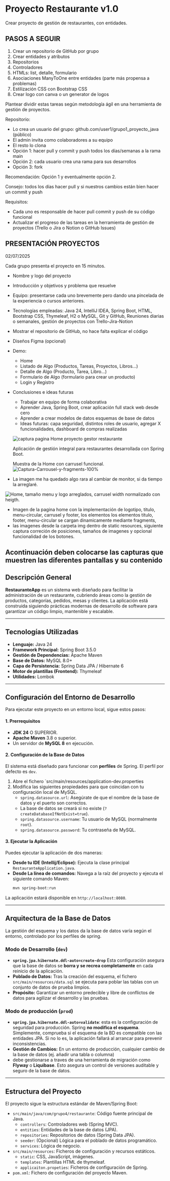 # Proyecto Restaurante v1.0
Crear proyecto de gestión de restaurantes, con entidades.

## PASOS A SEGUIR

1. Crear un repositorio de GitHub por grupo
2. Crear entidades y atributos
3. Repositorios
4. Controladores
5. HTMLs: list, detalle, formulario
6. Asociaciones ManyToOne entre entidades (parte más propensa a problemas)
7. Estilización CSS con Bootstrap CSS
8. Crear logo con canva o un generator de logos

Plantear dividir estas tareas según metodología ágil en una herramienta de gestión de proyectos.

Repositorio:

* Lo crea un usuario del grupo: github.com/user1/grupo1_proyecto_java (público)
* El admin invita como colaboradores a su equipo
* El resto lo clona
* Opción 1: hacer pull y commit y push todos los días/semanas a la rama main
* Opción 2: cada usuario crea una rama para sus desarrollos
* Opción 3: fork

Recomendación: Opción 1 y eventualmente opción 2.

Consejo: todos los días hacer pull y si nuestros cambios están bien hacer un commit y push

Requisitos:

* Cada uno es responsable de hacer pull commit y push de su código funcional
* Actualizar el progreso de las tareas en la herramienta de gestión de proyectos (Trello o Jira o Notion o GitHub Issues)


## PRESENTACIÓN PROYECTOS

02/07/2025

Cada grupo presenta el proyecto en 15 minutos.

* Nombre y logo del proyecto
* Introducción y objetivos y problema que resuelve
* Equipo: presentarse cada uno brevemente pero dando una pincelada de la experiencia o cursos anteriores.
* Tecnologías empleadas: Java 24, IntelliJ IDEA, Spring Boot, HTML, Bootstrap CSS, Thymeleaf, H2 o MySQL, Git y GitHub, Reuniones diarias o semanales, gestión de proyectos con Trello-Jira-Notion
* Mostrar el repositorio de GitHub, no hace falta explicar el código
* Diseños Figma (opcional)
* Demo:
  * Home
  * Listado de Algo (Productos, Tareas, Proyectos, Libros...)
  * Detalle de Algo (Producto, Tarea, Libro...)
  * Formulario de Algo (formulario para crear un producto)
  * Login y Registro
* Conclusiones e ideas futuras
  * Trabajar en equipo de forma colaborativa
  * Aprender Java, Spring Boot, crear aplicación full stack web desde cero
  * Aprender a crear modelos de datos esquemas de base de datos
  * Ideas futuras: capa seguridad, distintos roles de usuario, agregar X funcionalidades, dashboard de compras realizadas
 
  ![captura pagina Home proyecto gestor restaurante](https://github.com/user-attachments/assets/e3af9dc9-aa34-4d6c-829e-be1e9e472edf)

  Aplicación de gestión integral para restaurantes desarrollada con Spring Boot.

  Muestra de la Home con carrusel funcional.
  ![Captura-Carrousel-y-fragments-100%](https://github.com/user-attachments/assets/9760c95d-0422-4693-8dbc-fd37c2f74258)

- La imagen me ha quedado algo rara al cambiar de monitor, si da tiempo la arreglaré.
  
![Home, tamaño menu y logo arreglados, carrusel width normalizado con heigth.](https://github.com/user-attachments/assets/60c91013-cd14-47e0-a77b-fdb353a5eac0)


- Imagen de la pagina home con la  implementación de logotipo, titulo, menu-circular, carrusel y footer, los elementos los elementos titulo, footer, menu-circular se cargan dinamicamente mediante fragments,
- las imagenes desde la carpeta img dentro de static resources, siguiente captura correción de posiciones, tamaños de imagenes y opcional funcionalidad de los botones.


Acontinuación deben colocarse las capturas que muestren las diferentes pantallas y su contenido
---
## Descripción General

**RestauranteApp** 
  es un sistema web diseñado para facilitar la administración de un restaurante, 
  cubriendo áreas como la gestión de productos, categorías, pedidos, mesas y clientes. 
  La aplicación está construida siguiendo prácticas modernas de desarrollo de software 
  para garantizar un código limpio, mantenible y escalable.

---
## Tecnologías Utilizadas

* **Lenguaje:** Java 24
* **Framework Principal:** Spring Boot 3.5.0
* **Gestión de Dependencias:** Apache Maven
* **Base de Datos:** MySQL 8.0+
* **Capa de Persistencia:** Spring Data JPA / Hibernate 6
* **Motor de plantillas (Frontend):** Thymeleaf
* **Utilidades:** Lombok

---
## Configuración del Entorno de Desarrollo
Para ejecutar este proyecto en un entorno local, sigue estos pasos:

#### 1. Prerrequisitos
* **JDK 24** O SUPERIOR.
* **Apache Maven** 3.8 o superior.
* Un servidor de **MySQL 8** en ejecución.

#### 2. Configuración de la Base de Datos
El sistema está diseñado para funcionar con **perfiles** de Spring. El perfil por defecto es `dev`.

1. Abre el fichero `src/main/resources/application-dev.properties
2. Modifica las siguientes propiedades para que coincidan con tu configuración local de MySQL.
   * `spring.datasource.url`: Asegúrate de que el nombre de la base de datos y el puerto son correctos. 
   * La base de datos se creará si no existe (`?createDatabaseIfNotExist=true`).
   * `spring.datasource.username`: Tu usuario de MySQL (normalmente `root`).
   * `spring.datasource.password`: Tu contraseña de MySQL.

#### 3. Ejecutar la Aplicación
Puedes ejecutar la aplicación de dos maneras:
* **Desde tu IDE (Intellij/Eclipse):** Ejecuta la clase principal `RestauranteApplication.java`.
* **Desde La línea de comandos:** Navega a la raíz del proyecto y ejecuta el siguiente comando Maven: 
    ```bash
    mvn spring-boot:run
    ```
La aplicación estará disponible en `http://localhost:8080`.

---
## Arquitectura de la Base de Datos

La gestión del esquema y los datos da la base de datos varía según el entorno, controlado por los perfiles de spring.

### Modo de Desarrollo (`dev`)
* **`spring.jpa.hibernate.ddl-auto=create-drop`** Esta configuración asegura que la base de datos se **borra y se recrea completamente** en cada reinicio de la aplicación.
* **Poblado de Datos:** Tras la creación del esquema, el fichero `src/main/resources/data.sql` se ejecuta para poblar las tablas con un conjunto de datos de prueba limpios.
* **Propósito:** Garantizar un entorno predecible y libre de conflictos de datos para agilizar el desarrollo y las pruebas.

### Modo de producción (`prod`)
* **`spring.jpa.hibernate.ddl-auto=validate`**: esta es la configuración de seguridad para producción. 
  Spring **no modifica el esquema**. Simplemente, comprueba si el esquema de la BD es compatible con las entidades JPA. 
  Si no lo es, la aplicación fallará al arrancar para prevenir inconsistencias.
* **Gestión de Cambios:** En un entorno de producción, cualquier cambio de la base de datos (ej. añadir una tabla o columna) 
* debe gestionarse a traves de una herramienta de migración como **Flyway** o **Liquibase**. Esto asegura un control de versiones auditable y seguro de la base de datos.

---
## Estructura del Proyecto
El proyecto sigue la estructura estándar de Maven/Spring Boot:

* `src/main/java/com/grupo4/restaurante`: Código fuente principal de Java.
  * `controllers`: Controladores web (Spring MVC).
  * `entities`: Entidades de la base de datos (JPA).
  * `repositories`: Repositorios de datos (Spring Data JPA).
  * `seeder`: (Opcional) Lógica para el poblado de datos programático.
  * `services`: Lógica de negocio.
* `src/main/resources`: Ficheros de configuración y recursos estáticos.
  * `static`: CSS, JavaScript, imágenes.
  * `templates`: Plantillas HTML de thymeleaf.
  * `applicaiton.propeties`: Ficheros de configuración de Spring.
* `pom.xml`: Fichero de configuración del proyecto Maven. 

